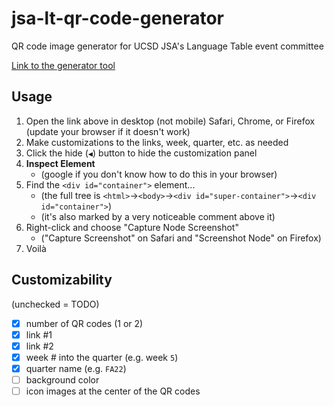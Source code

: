 # jsa-lt-qr-code-generator
QR code image generator for UCSD JSA's Language Table event committee

[Link to the generator tool](https://vince14genius.github.io/jsa-lt-qr-code-generator/)

## Usage

1. Open the link above in desktop (not mobile) Safari, Chrome, or Firefox (update your browser if it doesn't work)
2. Make customizations to the links, week, quarter, etc. as needed
3. Click the hide (`◀︎`) button to hide the customization panel
4. **Inspect Element**
    - (google if you don't know how to do this in your browser)
5. Find the `<div id="container">` element...
    - (the full tree is `<html>`→`<body>`→`<div id="super-container">`→`<div id="container">`)
    - (it's also marked by a very noticeable comment above it)
6. Right-click and choose "Capture Node Screenshot"
    - ("Capture Screenshot" on Safari and "Screenshot Node" on Firefox)
7. Voilà

## Customizability

(unchecked = TODO)

 - [x] number of QR codes (1 or 2)
 - [x] link #1
 - [x] link #2
 - [x] week # into the quarter (e.g. week `5`)
 - [x] quarter name (e.g. `FA22`)
 - [ ] background color
 - [ ] icon images at the center of the QR codes
